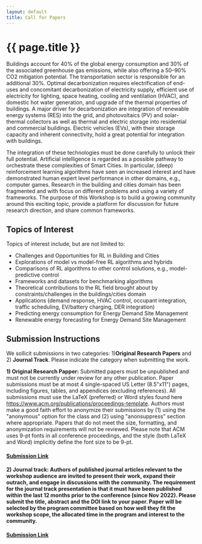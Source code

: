 ```yaml
---
layout: default
title: Call for Papers
---
```


<h1 class="display-5 mb-4">
    {{ page.title }}
</h1>

<p>Buildings account for 40% of the global energy consumption and 30% of the associated greenhouse gas emissions, while also offering a 50–90% CO2 mitigation potential. The transportation sector is responsible for an additional 30%. Optimal decarbonization requires electrification of end-uses and concomitant decarbonization of electricity supply, efficient use of electricity for lighting, space heating, cooling and ventilation (HVAC), and domestic hot water generation, and upgrade of the thermal properties of buildings. A major driver for decarbonization are integration of renewable energy systems (RES) into the grid, and photovoltaics (PV) and solar-thermal collectors as well as thermal and electric storage into residential and commercial buildings. Electric vehicles (EVs), with their storage capacity and inherent connectivity, hold a great potential for integration with buildings.</p>


<p>The integration of these technologies must be done carefully to unlock their full potential. Artificial intelligence is regarded as a possible pathway to orchestrate these complexities of Smart Cities. In particular, (deep) reinforcement learning algorithms have seen an increased interest and have demonstrated human expert level performance in other domains, e.g., computer games. Research in the building and cities domain has been fragmented and with focus on different problems and using a variety of frameworks. The purpose of this Workshop is to build a growing community around this exciting topic, provide a platform for discussion for future research direction, and share common frameworks.</p>

<h2>Topics of Interest</h2>

<p>Topics of interest include, but are not limited to:</p>
<ul>
<li>Challenges and Opportunities for RL in Building and Cities</li>
<li>Explorations of model vs model-free RL algorithms and hybrids</li>
<li>Comparisons of RL algorithms to other control solutions, e.g., model-predictive control</li>
<li>Frameworks and datasets for benchmarking algorithms</li>
<li>Theoretical contributions to the RL field brought about by constraints/challenges in the buildings/cities domain</li>
<li>Applications (demand response, HVAC control, occupant integration, traffic scheduling, EV/battery charging, DER integration)</li>
<li>Predicting energy consumption for Energy Demand Site Management</li>
<li>Renewable energy forecasting for Energy Demand Site Management</li>
</ul>

<h2>Submission Instructions</h2>
<p>We sollicit submissions in two categories: 1)<b>Original Research Papers</b> and 2) <b>Journal Track</b>. Please indicate the category when submitting the work. </p>

<p><b>1) Original Research Papper:</b> Submitted papers must be unpublished and must not be currently under review for any other publication. Paper submissions must be at most 4 single-spaced US Letter (8.5"x11") pages, including figures, tables, and appendices (excluding references). All submissions must use the LaTeX (preferred) or Word styles found here <a href="https://www.acm.org/publications/proceedings-template">https://www.acm.org/publications/proceedings-template</a>. Authors must make a good faith effort to anonymize their submissions by (1) using the "anonymous" option for the class and (2) using "anonsuppress" section where appropriate. Papers that do not meet the size, formatting, and anonymization requirements will not be reviewed. Please note that ACM uses 9-pt fonts in all conference proceedings, and the style (both LaTeX and Word) implicitly define the font size to be 9-pt.</p>
<h4><a href="https://rlem23.hotcrp.com/">Submission Link</a><h4>
    
<p><b>2) Journal track:</b> Authors of published journal articles relevant to the workshop audience are invited to present their work, expand their outrach, and engage in discussions with the community. The requirement for the journal track presentation is that it must have been <b>published within the last 12 months</b> prior to the conference (since Nov 2022). Please submit the title, abstract and the DOI link to your paper. Paper will be selected by the program committee based on how well they fit the workshop scope, the allocated time in the program and interest to the community. </p> 
<h4><a href="https://rlem23.hotcrp.com/">Submission Link</a><h4>




